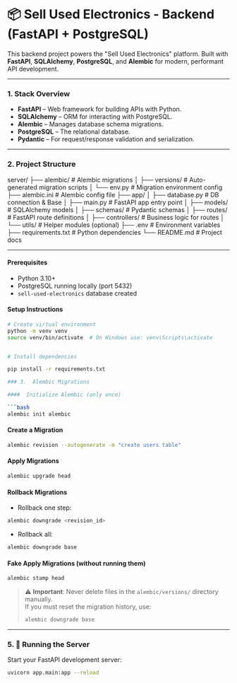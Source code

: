 # 📦 Sell Used Electronics - Backend (FastAPI + PostgreSQL)

This backend project powers the "Sell Used Electronics" platform. Built with **FastAPI**, **SQLAlchemy**, **PostgreSQL**, and **Alembic** for modern, performant API development.

---


### 1.  Stack Overview
- **FastAPI** – Web framework for building APIs with Python.
- **SQLAlchemy** – ORM for interacting with PostgreSQL.
- **Alembic** – Manages database schema migrations.
- **PostgreSQL** – The relational database.
- **Pydantic** – For request/response validation and serialization.

---

### 2.  Project Structure

server/
├── alembic/ # Alembic migrations
│ ├── versions/ # Auto-generated migration scripts
│ └── env.py # Migration environment config
├── alembic.ini # Alembic config file
├── app/
│ ├── database.py # DB connection & Base
│ ├── main.py # FastAPI app entry point
│ ├── models/ # SQLAlchemy models
│ ├── schemas/ # Pydantic schemas
│ ├── routes/ # FastAPI route definitions
│ ├── controllers/ # Business logic for routes
│ └── utils/ # Helper modules (optional)
├── .env # Environment variables
├── requirements.txt # Python dependencies
└── README.md # Project docs



---


####  Prerequisites
- Python 3.10+
- PostgreSQL running locally (port 5432)
- `sell-used-electronics` database created

####  Setup Instructions

```bash
# Create virtual environment
python -m venv venv
source venv/bin/activate  # On Windows use: venv\Scripts\activate


# Install dependencies

pip install -r requirements.txt

### 3.  Alembic Migrations

####  Initialize Alembic (only once)

```bash
alembic init alembic
```

####  Create a Migration

```bash
alembic revision --autogenerate -m "create users table"
```

####  Apply Migrations

```bash
alembic upgrade head
```

#### Rollback Migrations

- Rollback one step:

```bash
alembic downgrade <revision_id>
```

- Rollback all:

```bash
alembic downgrade base
```

####  Fake Apply Migrations (without running them)

```bash
alembic stamp head
```

> ⚠️ **Important**: Never delete files in the `alembic/versions/` directory manually.  
> If you must reset the migration history, use:
>
> ```bash
> alembic downgrade base
> ```

---

### 5. 🚀 Running the Server

Start your FastAPI development server:

```bash
uvicorn app.main:app --reload
```


